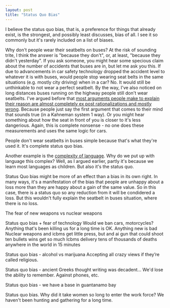 ```yaml
---
layout: post
title: "Status Quo Bias"
---
```


I believe the status quo bias, that is, a preference for things that already exist, is the strongest, and possibly least discusses, bias of all. I see it so commonly but it's rarely included on a list of biases. 

Why don't people wear their seatbelts on buses? At the risk of sounding trite, I think the answer is "because they don't", or, at least, "because they didn't yesterday". If you ask someone, you might hear some specious claim about the number of accidents that buses are in, but let me ask you this. If due to advancements in car safety technology dropped the accident level to whatever it is with buses, would people stop wearing seat belts in the same situations (e.g. mostly city driving) when in a car? No. It would still be unthinkable to not wear a perfect seatbelt. By the way, I've also noticed on long distances buses running on the highway people still don't wear seatbelts. I've argued before that [most arguments people make to explain their reason are almost completely ex post rationalizations and mostly wrong](). Because people just say the first argument that comes to their mind that sounds true (in a Kahneman system 1 way). Or you might hear something about how the seat in front of you is closer to it's less dangerious. Again, this is complete nonsense - no one does these measurements and uses the same logic for cars.

People don't wear seatbelts in buses simple because that's what they're used it. It's complete status quo bias.


Another example is the [complexity of language](). Why do we put up with language this complex? Well, as I argued earlier, partly it's because we learn most languages as children. But also it's the status quo.

Status Quo bias might be more of an effect than a bias in its own right. In many ways, it's a manifestation of the bias that people are unhappy about a loss more than they are happy about a gain of the same value. So in this case, there is a status quo so any reduction from it will be condidered a loss.
But this wouldn't fully explain the seatbelt in buses situation, where there is no loss.



The fear of new weapons vs nuclear weapons


Status quo bias + fear of technology
Would we ban cars, motorcycles? 
Anything that's been killing us for a long time is OK. Anything new is bad
Nuclear weapons and icbms get little press, but and ai gun that could shoot ten bullets wins get so much
Icbms delivery tens of thousands of deaths anywhere in the world in 15 minutes


Status quo bias - alcohol vs marijuana
Accepting all crazy views if they’re called religious.

Status quo bias - ancient Greeks thought writing was decadent… We'd lose the ability to remember.
Against phones, etc. 

Status quo bias - we have a base in guantanamo bay


Status quo bias. Why did it take women so long to enter the work force? We haven't been hunting and gathering for a long time.


